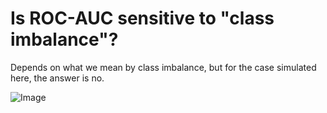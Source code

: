 # Is ROC-AUC sensitive to "class imbalance"?
Depends on what we mean by class imbalance, but for the case simulated here, the answer is no. 

![Image](https://shottr-uploads.s3.amazonaws.com/TDZ559SG8KS4GCCG/TMOn-SCR-20221108-l72.png?X-Amz-Content-Sha256=UNSIGNED-PAYLOAD&X-Amz-Algorithm=AWS4-HMAC-SHA256&X-Amz-Credential=AKIASHY5OHU5UIVLCXXR%2F20221108%2Fus-east-1%2Fs3%2Faws4_request&X-Amz-Date=20221108T141624Z&X-Amz-SignedHeaders=host&X-Amz-Expires=600&X-Amz-Signature=bfafba1f813e32ad64121983c991aead2c467af3a4c134ba4a9d298ae07918b2)